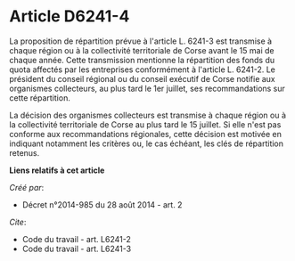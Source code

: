# Article D6241-4

La proposition de répartition prévue à l'article L. 6241-3 est transmise à chaque région ou à la collectivité territoriale de
Corse avant le 15 mai de chaque année. Cette transmission mentionne la répartition des fonds du quota affectés par les
entreprises conformément à l'article L. 6241-2. Le président du conseil régional ou du conseil exécutif de Corse notifie aux
organismes collecteurs, au plus tard le 1er juillet, ses recommandations sur cette répartition. 

La décision des organismes collecteurs est transmise à chaque région ou à la collectivité territoriale de Corse au plus tard
le 15 juillet. Si elle n'est pas conforme aux recommandations régionales, cette décision est motivée en indiquant notamment
les critères ou, le cas échéant, les clés de répartition retenus.

**Liens relatifs à cet article**

_Créé par_:

  - Décret n°2014-985 du 28 août 2014 - art. 2

_Cite_:

  - Code du travail - art. L6241-2
  - Code du travail - art. L6241-3
